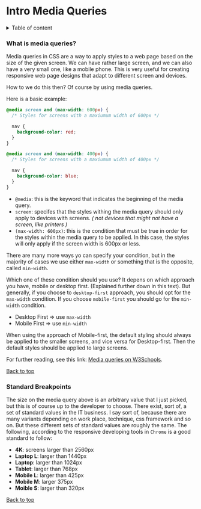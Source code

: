 # Intro Media Queries

<details>
<summary>Table of content</summary>

- [What is media queries?](#what-is-media-queries)
- [Standard Breakpoints](#standard-breakpoints)
</details>

### What is media queries?

Media queries in CSS are a way to apply styles to a web page based on the size of the given screen. We can have rather large screen, and we can also have a very small one, like a mobile phone. This is very useful for creating responsive web page designs that adapt to different screen and devices.

How to we do this then? Of course by using media queries.

Here is a basic example:

```css
@media screen and (max-width: 600px) {
  /* Styles for screens with a maxiumum width of 600px */

  nav {
    background-color: red;
  }
}

@media screen and (max-width: 400px) {
  /* Styles for screens with a maxiumum width of 400px */

  nav {
    background-color: blue;
  }
}
```

- `@media`: this is the keyword that indicates the beginning of the media query.
- `screen`: specifes that the styles withing the media query should only apply to devices with screens. _( not devices that might not have a screen, like printers )_
- `(max-width: 600px)`: this is the condition that must be true in order for the styles within the media query to be applied. In this case, the styles will only apply if the screen width is 600px or less.

There are many more ways yo can specify your condition, but in the majority of cases we use either `max-width` or something that is the opposite, called `min-width`.

Which one of these condition should you use? It depens on which approach you have, mobile or desktop first. (Explained further down in this text). But generally, if you choose to `desktop-first` approach, you should opt for the `max-width` condition. If you choose `mobile-first` you should go for the `min-width` condition.

- Desktop First => use `max-width`
- Mobile First => use `min-width`

When using the approach of Mobile-first, the default styling should always be applied to the smaller screens, and vice versa for Desktop-first. Then the default styles should be applied to large screens.

For further reading, see this link: [Media queries on W3Schools](https://www.w3schools.com/css/css_rwd_mediaqueries.asp).

[Back to top](#intro-media-queries)

### Standard Breakpoints

The size on the media query above is an arbitrary value that I just picked, but this is of course up to the developer to choose. There exist, sort of, a set of standard values in the IT business. I say sort of, because there are many variants depending on work place, technique, css framework and so on. But these different sets of standard values are roughly the same. The following, according to the responsive developing tools in `Chrome` is a good standard to follow:

- **4K**: screens larger than 2560px
- **Laptop L**: larger than 1440px
- **Laptop**: larger than 1024px
- **Tablet**: larger than 768px
- **Mobile L**: larger than 425px
- **Mobile M**: larger 375px
- **Moible S**: larger than 320px

[Back to top](#intro-media-queries)
